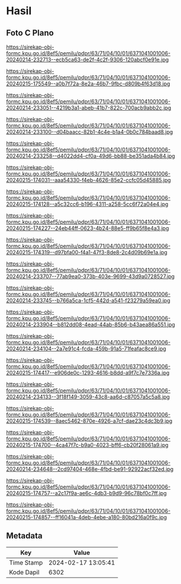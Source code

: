 # Hasil

## Foto C Plano

https://sirekap-obj-formc.kpu.go.id/8ef5/pemilu/pdpr/63/71/04/10/01/6371041001006-20240214-232713--ecb5ca63-de2f-4c2f-9306-120abcf0e91e.jpg

https://sirekap-obj-formc.kpu.go.id/8ef5/pemilu/pdpr/63/71/04/10/01/6371041001006-20240215-175549--a0b7f72a-8e2a-46b7-9fbc-d809b4f63d18.jpg

https://sirekap-obj-formc.kpu.go.id/8ef5/pemilu/pdpr/63/71/04/10/01/6371041001006-20240214-233051--4219b3a1-abeb-41b7-822c-700acb9abb2c.jpg

https://sirekap-obj-formc.kpu.go.id/8ef5/pemilu/pdpr/63/71/04/10/01/6371041001006-20240214-233100--d04baacc-82b1-4c4e-b1a4-0b0c784baad8.jpg

https://sirekap-obj-formc.kpu.go.id/8ef5/pemilu/pdpr/63/71/04/10/01/6371041001006-20240214-233258--d4022dd4-cf0a-49d6-bb88-be351ada4b84.jpg

https://sirekap-obj-formc.kpu.go.id/8ef5/pemilu/pdpr/63/71/04/10/01/6371041001006-20240215-174031--aaa54330-f4eb-4626-85e2-ccfc05d45885.jpg

https://sirekap-obj-formc.kpu.go.id/8ef5/pemilu/pdpr/63/71/04/10/01/6371041001006-20240215-174128--a5c32cc6-b196-4311-a258-5cc6f72a04e4.jpg

https://sirekap-obj-formc.kpu.go.id/8ef5/pemilu/pdpr/63/71/04/10/01/6371041001006-20240215-174227--24eb44ff-0623-4b24-88e5-ff9b65f8e4a3.jpg

https://sirekap-obj-formc.kpu.go.id/8ef5/pemilu/pdpr/63/71/04/10/01/6371041001006-20240215-174319--d97bfa00-f4a1-47f3-8de8-2c4d09b69e1a.jpg

https://sirekap-obj-formc.kpu.go.id/8ef5/pemilu/pdpr/63/71/04/10/01/6371041001006-20240214-233707--77ab9ea0-373b-403e-9699-43d9a0728527.jpg

https://sirekap-obj-formc.kpu.go.id/8ef5/pemilu/pdpr/63/71/04/10/01/6371041001006-20240214-233745--b766a5ca-1cf5-442d-a541-f23279a59ea0.jpg

https://sirekap-obj-formc.kpu.go.id/8ef5/pemilu/pdpr/63/71/04/10/01/6371041001006-20240214-233904--b812dd08-4ead-44ab-85b6-b43aea86a551.jpg

https://sirekap-obj-formc.kpu.go.id/8ef5/pemilu/pdpr/63/71/04/10/01/6371041001006-20240214-234104--2a7e91c4-fcda-459b-91a5-71feafac8ce9.jpg

https://sirekap-obj-formc.kpu.go.id/8ef5/pemilu/pdpr/63/71/04/10/01/6371041001006-20240215-174417--e906de0c-1293-4616-b8dd-a9f7c7e7336a.jpg

https://sirekap-obj-formc.kpu.go.id/8ef5/pemilu/pdpr/63/71/04/10/01/6371041001006-20240214-234133--3f18f149-3059-43c8-aa6d-c87057a5c5a8.jpg

https://sirekap-obj-formc.kpu.go.id/8ef5/pemilu/pdpr/63/71/04/10/01/6371041001006-20240215-174539--8aec5462-870e-4926-a7cf-dae23c4dc3b9.jpg

https://sirekap-obj-formc.kpu.go.id/8ef5/pemilu/pdpr/63/71/04/10/01/6371041001006-20240215-174700--4ca47f7c-b9a0-4023-bff6-cb20f28061a9.jpg

https://sirekap-obj-formc.kpu.go.id/8ef5/pemilu/pdpr/63/71/04/10/01/6371041001006-20240214-234648--2cd97404-468e-4fbd-be91-92922acf32ed.jpg

https://sirekap-obj-formc.kpu.go.id/8ef5/pemilu/pdpr/63/71/04/10/01/6371041001006-20240215-174757--a2c17f9a-ae6c-4db3-b9d9-96c78bf0c7ff.jpg

https://sirekap-obj-formc.kpu.go.id/8ef5/pemilu/pdpr/63/71/04/10/01/6371041001006-20240215-174857--ff16041a-4deb-4ebe-a180-80bd216a0f9c.jpg


## Metadata

| Key        | Value               |
| ---------- | ------------------- |
| Time Stamp | 2024-02-17 13:05:41 |
| Kode Dapil | 6302                |



